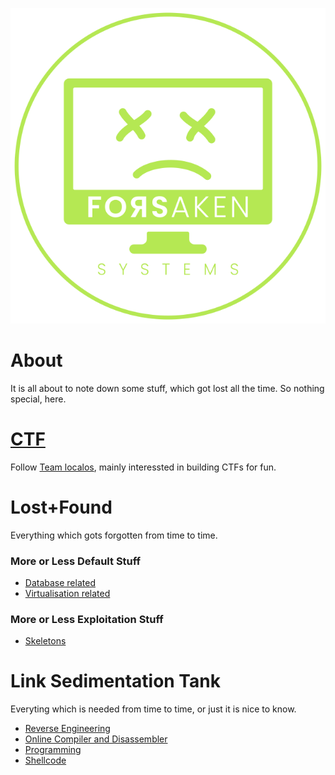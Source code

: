 ![Logo](images/logo.png)

# About
It is all about to note down some stuff, which got lost all the time. So nothing special, here.

# [CTF](http://localos.io)
Follow [Team localos](http://localos.io), mainly interessted in building CTFs for fun.

# Lost+Found
Everything which gots forgotten from time to time.

### More or Less Default Stuff
- [Database related](content/lost-and-found/defa/db.md)
- [Virtualisation related](content/lost-and-found/defa/virt.md)

### More or Less Exploitation Stuff
- [Skeletons](content/lost-and-found/expl/skel.html)

# Link Sedimentation Tank
Everyting which is needed from time to time, or just it is nice to know.

- [Reverse Engineering](content/links/re.md)
- [Online Compiler and Disassembler](content/links/dis.md)
- [Programming](content/links/prog.md)
- [Shellcode](content/links/sc.md)
